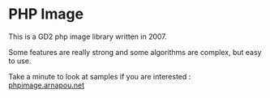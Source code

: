 PHP Image
============

This is a GD2 php image library written in 2007.

Some features are really strong and some algorithms are complex, but easy to use.

Take a minute to look at samples if you are interested : [phpimage.arnapou.net](http://phpimage.arnapou.net/)

